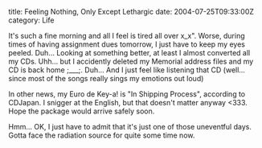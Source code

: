 title: Feeling Nothing, Only Except Lethargic
date: 2004-07-25T09:33:00Z
category: Life

It's such a fine morning and all I feel is tired all over x\_x". Worse, during times of having assignment dues tomorrow, I just have to keep my eyes peeled. Duh… Looking at something better, at least I almost converted all my CDs. Uhh… but I accidently deleted my Memorial address files and my CD is back home ;\_\_\_;. Duh… And I just feel like listening that CD (well… since most of the songs really sings my emotions out loud)

In other news, my Euro de Key-a! is "In Shipping Process", according to CDJapan. I snigger at the English, but that doesn't matter anyway <333. Hope the package would arrive safely soon.

Hmm… OK, I just have to admit that it's just one of those uneventful days. Gotta face the radiation source for quite some time now.
